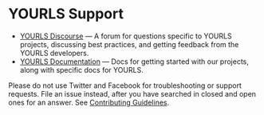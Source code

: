 # YOURLS Support

* [YOURLS Discourse](https://discourse.yourls.org/) — A forum for questions specific to YOURLS projects, discussing best practices, and getting feedback from the YOURLS developers.
* [YOURLS Documentation](https://yourls.org/) — Docs for getting started with our projects, along with specific docs for YOURLS.

Please do not use Twitter and Facebook for troubleshooting or support requests.
File an issue instead, after you have searched in closed and open ones for an answer.
See [Contributing Guidelines](https://github.com/YOURLS/.github/blob/master/CONTRIBUTING.md).
